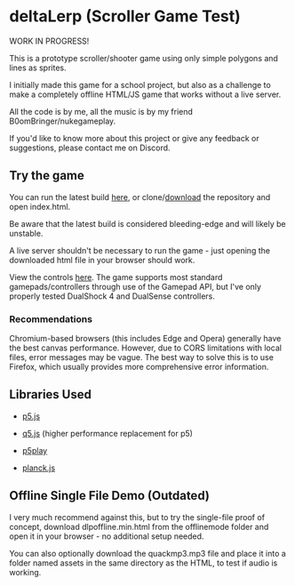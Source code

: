 # deltaLerp (Scroller Game Test)

WORK IN PROGRESS!

This is a prototype scroller/shooter game using only simple polygons and lines as sprites.

I initially made this game for a school project, but also as a challenge to make a completely offline HTML/JS game that works without a live server.

All the code is by me, all the music is by my friend B0omBringer/nukegameplay.

If you'd like to know more about this project or give any feedback or suggestions, please contact me on Discord.

## Try the game

You can run the latest build [here](https://dukemz.github.io/deltaLerp/), or clone/[download](https://github.com/Dukemz/deltaLerp/archive/refs/heads/main.zip) the repository and open index.html.

Be aware that the latest build is considered bleeding-edge and will likely be unstable.

A live server shouldn't be necessary to run the game - just opening the downloaded html file in your browser should work.

View the controls [here](https://github.com/Dukemz/deltaLerp/blob/main/CONTROLS.md). The game supports most standard gamepads/controllers through use of the Gamepad API, but I've only properly tested DualShock 4 and DualSense controllers.

### Recommendations

Chromium-based browsers (this includes Edge and Opera) generally have the best canvas performance. However, due to CORS limitations with local files, error messages may be vague. The best way to solve this is to use Firefox, which usually provides more comprehensive error information.

## Libraries Used

- [p5.js](https://p5js.org/)

- [q5.js](https://q5js.org/) (higher performance replacement for p5)

- [p5play](https://p5play.org/)

- [planck.js](https://piqnt.com/planck.js)

<!-- - [lz-string](https://github.com/pieroxy/lz-string/) -->

## Offline Single File Demo (Outdated)

I very much recommend against this, but to try the single-file proof of concept, download dlpoffline.min.html from the offlinemode folder and open it in your browser - no additional setup needed.

You can also optionally download the quackmp3.mp3 file and place it into a folder named assets in the same directory as the HTML, to test if audio is working.
